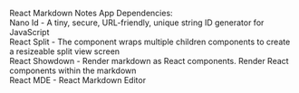 React Markdown Notes App Dependencies: <br>
Nano Id - A tiny, secure, URL-friendly, unique string ID generator for JavaScript <br>
React Split - The <Split /> component wraps multiple children components to create a resizeable split view screen <br>
React Showdown - Render markdown as React components. Render React components within the markdown <br>
React MDE - React Markdown Editor
